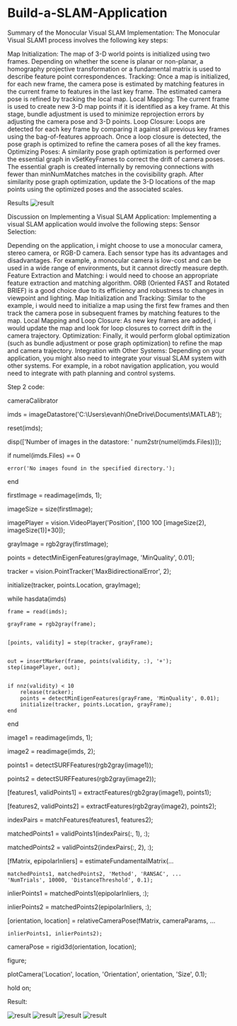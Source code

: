 # Build-a-SLAM-Application
Summary of the Monocular Visual SLAM Implementation: The Monocular Visual SLAM1 process involves the following key steps:

Map Initialization: The map of 3-D world points is initialized using two frames. Depending on whether the scene is planar or non-planar, a homography projective transformation or a fundamental matrix is used to describe feature point correspondences.
Tracking: Once a map is initialized, for each new frame, the camera pose is estimated by matching features in the current frame to features in the last key frame. The estimated camera pose is refined by tracking the local map.
Local Mapping: The current frame is used to create new 3-D map points if it is identified as a key frame. At this stage, bundle adjustment is used to minimize reprojection errors by adjusting the camera pose and 3-D points.
Loop Closure: Loops are detected for each key frame by comparing it against all previous key frames using the bag-of-features approach. Once a loop closure is detected, the pose graph is optimized to refine the camera poses of all the key frames.
Optimizing Poses: A similarity pose graph optimization is performed over the essential graph in vSetKeyFrames to correct the drift of camera poses. The essential graph is created internally by removing connections with fewer than minNumMatches matches in the covisibility graph. After similarity pose graph optimization, update the 3-D locations of the map points using the optimized poses and the associated scales.

Results
![result](5.png)

Discussion on Implementing a Visual SLAM Application: Implementing a visual SLAM application would involve the following steps:
Sensor Selection: 

Depending on the application, i might choose to use a monocular camera, stereo camera, or RGB-D camera. Each sensor type has its advantages and disadvantages. For example, a monocular camera is low-cost and can be used in a wide range of environments, but it cannot directly measure depth.
Feature Extraction and Matching: i would need to choose an appropriate feature extraction and matching algorithm. ORB (Oriented FAST and Rotated BRIEF) is a good choice due to its efficiency and robustness to changes in viewpoint and lighting.
Map Initialization and Tracking: Similar to the example, i would need to initialize a map using the first few frames and then track the camera pose in subsequent frames by matching features to the map.
Local Mapping and Loop Closure: As new key frames are added, i would update the map and look for loop closures to correct drift in the camera trajectory.
Optimization: Finally, it would perform global optimization (such as bundle adjustment or pose graph optimization) to refine the map and camera trajectory.
Integration with Other Systems: Depending on your application, you might also need to integrate your visual SLAM system with other systems. For example, in a robot navigation application, you would need to integrate with path planning and control systems.

Step 2 code:

cameraCalibrator

imds = imageDatastore('C:\Users\evanh\OneDrive\Documents\MATLAB');

reset(imds);  

disp(['Number of images in the datastore: ' num2str(numel(imds.Files))]);

if numel(imds.Files) == 0

    error('No images found in the specified directory.');
    
end

firstImage = readimage(imds, 1);

imageSize = size(firstImage);

imagePlayer = vision.VideoPlayer('Position', [100 100 [imageSize(2), imageSize(1)]+30]);

grayImage = rgb2gray(firstImage);

points = detectMinEigenFeatures(grayImage, 'MinQuality', 0.01);

tracker = vision.PointTracker('MaxBidirectionalError', 2);

initialize(tracker, points.Location, grayImage);

while hasdata(imds)

    frame = read(imds);  
    
    grayFrame = rgb2gray(frame);
    
    
    [points, validity] = step(tracker, grayFrame);
    
    
    out = insertMarker(frame, points(validity, :), '+');
    step(imagePlayer, out);
    
    
    if nnz(validity) < 10
        release(tracker);
        points = detectMinEigenFeatures(grayFrame, 'MinQuality', 0.01);
        initialize(tracker, points.Location, grayFrame);
    end
    
end

image1 = readimage(imds, 1);

image2 = readimage(imds, 2);

points1 = detectSURFFeatures(rgb2gray(image1));

points2 = detectSURFFeatures(rgb2gray(image2));

[features1, validPoints1] = extractFeatures(rgb2gray(image1), points1);

[features2, validPoints2] = extractFeatures(rgb2gray(image2), points2);

indexPairs = matchFeatures(features1, features2);

matchedPoints1 = validPoints1(indexPairs(:, 1), :);

matchedPoints2 = validPoints2(indexPairs(:, 2), :);

[fMatrix, epipolarInliers] = estimateFundamentalMatrix(...

    matchedPoints1, matchedPoints2, 'Method', 'RANSAC', ...
    'NumTrials', 10000, 'DistanceThreshold', 0.1);

inlierPoints1 = matchedPoints1(epipolarInliers, :);

inlierPoints2 = matchedPoints2(epipolarInliers, :);

[orientation, location] = relativeCameraPose(fMatrix, cameraParams, ...

    inlierPoints1, inlierPoints2);
cameraPose = rigid3d(orientation, location);

figure;

plotCamera('Location', location, 'Orientation', orientation, 'Size', 0.1);

hold on;


Result:

![result](4.png)
![result](image.png)
![result](3.png)
![result](2.png)



